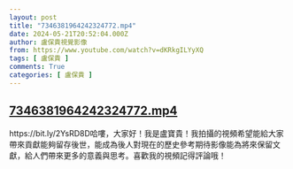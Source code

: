```yaml
---
layout: post
title: "7346381964242324772.mp4"
date: 2024-05-21T20:52:04.000Z
author: 盧保貴視覺影像
from: https://www.youtube.com/watch?v=dKRkgILYyXQ
tags: [ 盧保貴 ]
comments: True
categories: [ 盧保貴 ]
---
```

<!--1716324724000-->
[7346381964242324772.mp4](https://www.youtube.com/watch?v=dKRkgILYyXQ)
------

<div>
https://bit.ly/2YsRD8D哈嘍，大家好！我是盧寶貴！我拍攝的視頻希望能給大家帶來貢獻能夠留存後世，能成為後人對現在的歷史參考期待影像能為將來保留文獻，給人們帶來更多的意義與思考。喜歡我的視頻記得評論哦！
</div>
